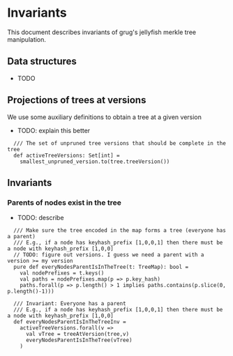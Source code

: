 # Invariants

This document describes invariants of grug's jellyfish merkle tree manipulation.

<!-- 
```bluespec apply_state_machine.qnt +=
// -*- mode: Bluespec; -*-

module apply_state_machine {
  import basicSpells.* from "./spells/basicSpells"
  import hashes.* from "./hashes"
  import tree.* from "./tree"
  export tree.*
  import node.* from "./node"
  import utils.* from "./utils"

  import apply_simple as simple from "./apply_simple"
  import apply_fancy as fancy from "./apply_fancy"

  pure val MAX_OPS = 5
  // Try to pick values with a balanced chance of collision
  // Operation will be Delete if value between 16 and 20
  // Each value has an id so Deletes don't become a single Delete when we construct the set.
  // We want multiple deletes to preserve probability (for the simulator)
  pure val VALUES = 2.to(20).map(v => { id: v, op: if (v > 15) Delete else Insert([v]) })

  var tree: Tree
  var version: int
  var smallest_unpruned_version: int
  var ops_history: List[Set[OperationOnKey]]

  action init = all {
    // For now, we always start with an empty tree
    tree' = { nodes: Map(), orphans: Set() },
    version' = 1,
    smallest_unpruned_version' = 0,
    ops_history' = [],
  }

  pure val all_key_hashes_as_maps = (0.to(MAX_HASH_LENGTH - 1).setOfMaps(Set(0, 1))).powerset()
  pure def key_hash_map_to_op(km: (int -> int, { id: int, op: Operation })): OperationOnKey = {
    pure val key_hash: Bytes_t = range(0, MAX_HASH_LENGTH).foldl([], (acc, i) => acc.append(km._1.get(i)))
    { key_hash: key_hash, op: km._2.op }
  }

  pure def to_operations(nondet_value: (int -> int) -> { id: int, op: Operation }): Set[OperationOnKey] = {
    nondet_value.mapToTuples().take(MAX_OPS).map(key_hash_map_to_op)
  }

  action step_fancy = {
    nondet key_hashes_as_maps = all_key_hashes_as_maps.oneOf()
    nondet kms_with_value = key_hashes_as_maps.setOfMaps(VALUES).oneOf()
    pure val ops = kms_with_value.to_operations()
    all {
      tree' = fancy::apply(tree, version - 1, version, ops),
      version' = version + 1,
      smallest_unpruned_version' = smallest_unpruned_version,
      ops_history' = ops_history.append(ops),
    }
  }

  action step_simple = {
    nondet key_hashes_as_maps = all_key_hashes_as_maps.oneOf()
    nondet kms_with_value = key_hashes_as_maps.setOfMaps(VALUES).oneOf()
    pure val ops = kms_with_value.to_operations()
    pure val ops = kms_with_value.keys().map(k => (k, kms_with_value.get(k))).take(MAX_OPS).map(key_hash_map_to_op)
    all {
      tree' = simple::apply(tree, version - 1, version, ops),
      version' = version + 1,
      smallest_unpruned_version' = smallest_unpruned_version,
      ops_history' = ops_history.append(ops),
    }
  }

  /********* INVARIANTS ***********/

```
-->

## Data structures
- TODO

## Projections of trees at versions

We use some auxiliary definitions to obtain a tree at a given version
- TODO: explain this better


```bluespec apply_state_machine.qnt +=
  /// The set of unpruned tree versions that should be complete in the tree 
  def activeTreeVersions: Set[int] =
    smallest_unpruned_version.to(tree.treeVersion())
```

<!-- 
This inserts a line break that is not rendered in the markdown
```bluespec apply_state_machine.qnt +=

```
-->

## Invariants

### Parents of nodes exist in the tree

- TODO: describe

```bluespec apply_state_machine.qnt +=
  /// Make sure the tree encoded in the map forms a tree (everyone has a parent)
  /// E.g., if a node has keyhash_prefix [1,0,0,1] then there must be a node with keyhash_prefix [1,0,0]
  // TODO: figure out versions. I guess we need a parent with a version >= my version
  pure def everyNodesParentIsInTheTree(t: TreeMap): bool =
    val nodePrefixes = t.keys()
    val paths = nodePrefixes.map(p => p.key_hash)
    paths.forall(p => p.length() > 1 implies paths.contains(p.slice(0, p.length()-1)))

  /// Invariant: Everyone has a parent
  /// E.g., if a node has keyhash_prefix [1,0,0,1] then there must be a node with keyhash_prefix [1,0,0]
  def everyNodesParentIsInTheTreeInv =
    activeTreeVersions.forall(v =>
      val vTree = treeAtVersion(tree,v)
      everyNodesParentIsInTheTree(vTree)
    )
```

<!-- 
```bluespec apply_state_machine.qnt +=
}
```
-->
